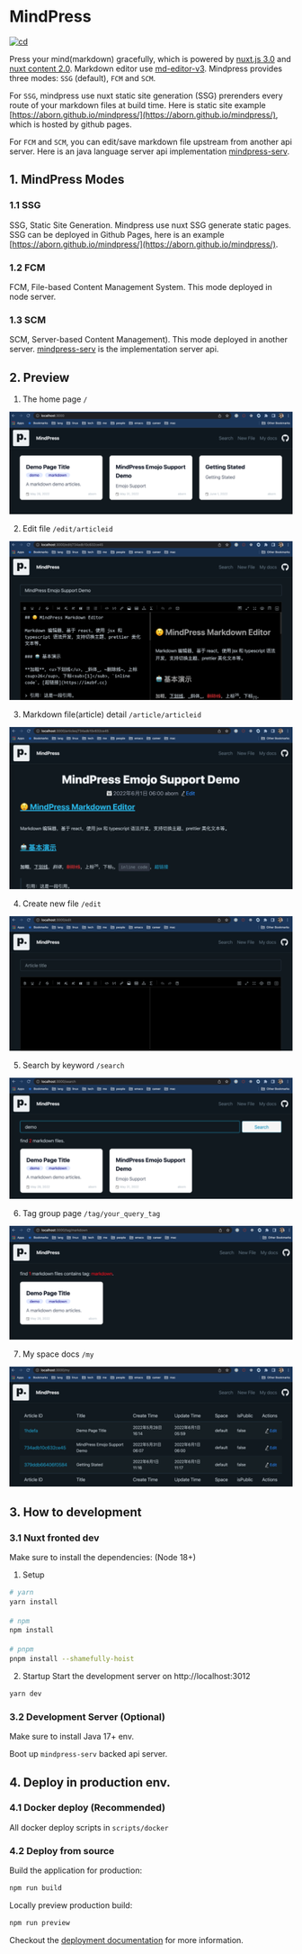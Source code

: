 # MindPress
[![cd](https://github.com/aborn/mindpress/actions/workflows/cd.yml/badge.svg)](https://github.com/aborn/mindpress/actions/workflows/cd.yml)

Press your mind(markdown) gracefully, which is powered by [nuxt.js 3.0](https://v3.nuxtjs.org) and [nuxt content 2.0](https://github.com/nuxt/content). Markdown editor use [md-editor-v3](https://github.com/imzbf/md-editor-v3). Mindpress provides three modes: `SSG` (default), `FCM` and `SCM`. 

For `SSG`, mindpress use nuxt static site generation (SSG) prerenders every route of your markdown files at build time. Here is static site example [https://aborn.github.io/mindpress/](https://aborn.github.io/mindpress/), which is hosted by github pages.  

For `FCM` and `SCM`, you can edit/save markdown file upstream from another api server. Here is an java language server api implementation [mindpress-serv](https://github.com/aborn/mindpress/mindpress-serv). 

## 1. MindPress Modes
### 1.1 SSG
SSG, Static Site Generation. Mindpress use nuxt SSG generate static pages. SSG can be deployed in Github Pages, here is an example [https://aborn.github.io/mindpress/](https://aborn.github.io/mindpress/).

### 1.2 FCM
FCM, File-based Content Management System. This mode deployed in node server.

### 1.3 SCM
SCM, Server-based Content Management). This mode deployed in another server. [mindpress-serv](https://github.com/aborn/mindpress/mindpress-serv) is the implementation server api.

## 2. Preview
1. The home page `/`  

![index](docs/img/index.png)

2. Edit file `/edit/articleid`  

![edit](docs/img/edit.png)

3. Markdown file(article) detail `/article/articleid`  

![article](docs/img/article.png)

4. Create new file `/edit`

![new](docs/img/new.png)

5. Search by keyword `/search`

![search](docs/img/search.png)

6. Tag group page `/tag/your_query_tag`

![tag](docs/img/tag.png)

7. My space docs `/my`  

![my](docs/img/my.png)

## 3. How to development

### 3.1 Nuxt fronted dev
Make sure to install the dependencies: (Node 18+)

1. Setup 

```bash
# yarn
yarn install

# npm
npm install

# pnpm
pnpm install --shamefully-hoist
```

2. Startup
Start the development server on http://localhost:3012

```bash
yarn dev
```

### 3.2 Development Server (Optional)
Make sure to install Java 17+ env.

Boot up `mindpress-serv` backed api server.


## 4. Deploy in production env.

### 4.1 Docker deploy (Recommended)
All docker deploy scripts in `scripts/docker`

### 4.2 Deploy from source

Build the application for production:

```bash
npm run build
```

Locally preview production build:

```bash
npm run preview
```

Checkout the [deployment documentation](https://v3.nuxtjs.org/docs/deployment) for more information.
